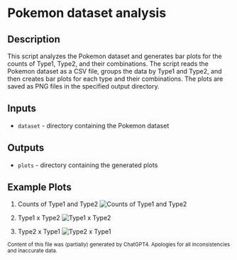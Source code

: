 # Pokemon dataset analysis
## Description
This script analyzes the Pokemon dataset and generates bar plots for the counts of Type1, Type2, and their combinations. The script reads the Pokemon dataset as a CSV file, groups the data by Type1 and Type2, and then creates bar plots for each type and their combinations. The plots are saved as PNG files in the specified output directory.

## Inputs
- `dataset` - directory containing the Pokemon dataset

## Outputs
- `plots` - directory containing the generated plots

## Example Plots
1. Counts of Type1 and Type2
![Counts of Type1 and Type2](counts.png)

2. Type1 x Type2
![Type1 x Type2](type1_type2.png)

3. Type2 x Type1
![Type2 x Type1](type2_type1.png)

<sub>Content of this file was (partially) generated by ChatGPT4. Apologies for all inconsistencies and inaccurate data.</sub>